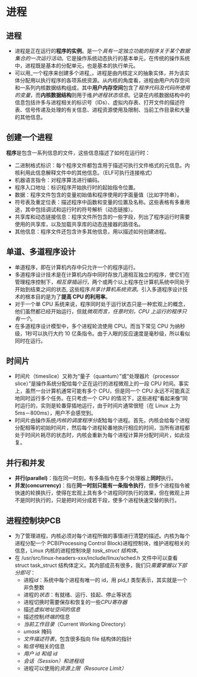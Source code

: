 # 进程

## 进程
 - 进程是正在运行的**程序的实例**。是一个*具有一定独立功能的程序关于某个数据集合的一次运行活动*。它是操作系统动态执行的基本单元，在传统的操作系统中，进程既是基本的分配单元，也是基本的执行单元。
- 可以用_一个程序来创建多个进程_，进程是由内核定义的抽象实体，并为该实体分配用以执行程序的各项系统资源。从内核的角度看，进程由用户内存空间和一系列内核数据结构组成，其中**用户内存空间**包含了*程序代码及代码所使用的变量*，而**内核数据结构**则用于维*护进程状态信息*。记录在内核数据结构中的信息包括许多与进程相关的标识号（IDs）、虚拟内存表、打开文件的描述符表、信号传递及处理的有关信息、进程资源使用及限制、当前工作目录和大量的其他信息。

## 创建一个进程
**程序**是包含一系列信息的文件，这些信息描述了如何在运行时：
- 二进制格式标识：每个程序文件都包含用于描述可执行文件格式的元信息。内核利用此信息解释文件中的其他信息。（ELF可执行连接格式）
- 机器语言指令：对程序算法进行编码。
- 程序入口地址：标识程序开始执行时的起始指令位置。
- 数据：程序文件包含的变量初始值和程序使用的字面量值（比如字符串）。
- 符号表及重定位表：描述程序中函数和变量的位置及名称。这些表格有多重用途，其中包括调试和运行时的符号解析（动态链接）。
- 共享库和动态链接信息：程序文件所包含的一些字段，列出了程序运行时需要使用的共享库，以及加载共享库的动态连接器的路径名。
- 其他信息：程序文件还包含许多其他信息，用以描述如何创建进程。

## 单道、多道程序设计
- 单道程序，即在计算机内存中只允许一个的程序运行。
- 多道程序设计技术是在计算机内存中同时存放几道相互独立的程序，使它们在管理程序控制下，*相互穿插运行*，两个或两个以上程序在计算机系统中同处于开始到结束之间的状态, 这些程序*共享计算机系统资源*。引入多道程序设计技术的根本目的是为了**提高 CPU 的利用率**。
- 对于一个单 CPU 系统来说，程序同时处于运行状态只是一种宏观上的概念，他们虽然都已经开始运行，但就*微观而言，任意时刻，CPU 上运行的程序只有一个*。
- 在多道程序设计模型中，多个进程轮流使用 CPU。而当下常见 CPU 为纳秒级，1秒可以执行大约 10 亿条指令。由于人眼的反应速度是毫秒级，所以看似同时在运行。

## 时间片
- 时间片（timeslice）又称为“量子（quantum）”或“处理器片（processor slice）”是操作系统分配给每个正在运行的进程微观上的一段 CPU 时间。事实上，虽然一台计算机通常可能有多个 CPU，但是同一个 CPU 永远不可能真正地同时运行多个任务。在只考虑一个 CPU 的情况下，这些进程“看起来像”同时运行的，实则是轮番穿插地运行，由于时间片通常很短（在 Linux 上为 5ms－800ms），用户不会感觉到。
- 时间片由操作系统*内核的调度程序分配*给每个进程。首先，内核会给每个进程分配相等的初始时间片，然后每个进程轮番地执行相应的时间，当所有进程都处于时间片耗尽的状态时，内核会重新为每个进程计算并分配时间片，如此往复。

## 并行和并发
- **并行(parallel)**：指在同一时刻，有多条指令在多个处理器上**同时**执行。
- **并发(concurrency)**：指在**同一时刻只能有一条指令执行**，但多个进程指令被快速的轮换执行，使得在宏观上具有多个进程同时执行的效果，但在微观上并不是同时执行的，只是把时间分成若干段，使多个进程快速交替的执行。

## 进程控制块PCB
- 为了管理进程，内核必须对每个进程所做的事情进行清楚的描述。内核为每个进程分配一个 PCB(Processing Control Block)进程控制块，维护进程相关的信息，Linux 内核的进程控制块是 *task_struct 结构体*。
- 在 /usr/src/linux-headers-xxx/include/linux/sched.h 文件中可以查看 struct task_struct 结构体定义。其内部成员有很多，我们只*需要掌握以下部分即可*：
	- 进程*id*：系统中每个进程有唯一的 id，用 pid_t 类型表示，其实就是一个非负整数
	- 进程的*状态*：有就绪、运行、挂起、停止等状态
	- 进程切换时需要保存和恢复的一些*CPU寄存器*
	- 描述*虚拟地址空间的信息*
	- 描述控制*终端的*信息
	- *当前工作目录*（Current Working Directory）
	- *umask* 掩码
	- *文件描述符表*，包含很多指向 file 结构体的指针
	- 和*信号*相关的信息
	- *用户 id 和组 id*
	- *会话（Session）和进程组*
	- 进程可以使用的*资源上限（Resource Limit）*
